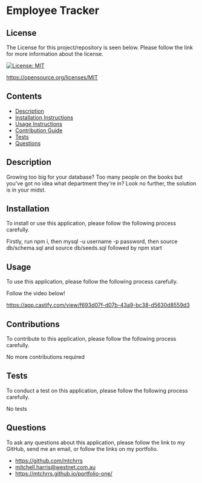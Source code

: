 # Employee Tracker


  ## License 

  The License for this project/repository is seen below. Please follow the link for more information about the license.
  
  [![License: MIT](https://img.shields.io/badge/License-MIT-informational.svg)](https://opensource.org/licenses/MIT)

  https://opensource.org/licenses/MIT


  ## Contents

  * [Description](#description)
  * [Installation Instructions](#installation)
  * [Usage Instructions](#usage)
  * [Contribution Guide](#contributions)
  * [Tests](#tests)
  * [Questions](#questions)
  

  ## Description

  Growing too big for your database? Too many people on the books but you've got no idea what department they're in? Look no further, the solution is in your midst.


  ## Installation

  To install or use this application, please follow the following process carefully.

  Firstly, run npm i, then mysql -u username -p password, then source db/schema.sql and source db/seeds.sql followed by npm start


  ## Usage
  
  To use this application, please follow the following process carefully.

  Follow the video below!
  
  https://app.castify.com/view/f693d07f-d07b-43a9-bc38-d5630d8559d3
  

  ## Contributions
  
  To contribute to this application, please follow the following process carefully.

  No more contributions required
  

  ## Tests 

  To conduct a test on this application, please follow the following process carefully.

  No tests


  ## Questions

  To ask any questions about this application, please follow the link to my GitHub, send me an email, or follow the links on my portfolio.
  
  * https://github.com/mtchrrs
  * mitchell.harris@westnet.com.au
  * https://mtchrrs.github.io/portfolio-one/
  
